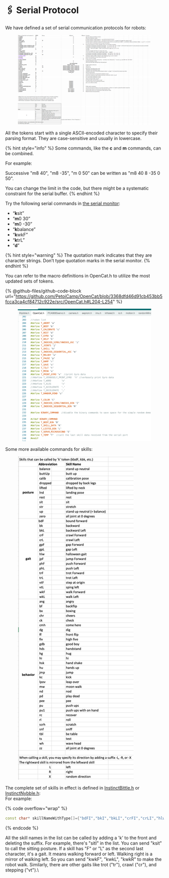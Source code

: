 # 🖇️ Serial Protocol

We have defined a set of serial communication protocols for robots:&#x20;

<figure><img src="../.gitbook/assets/serial_commands.png" alt=""><figcaption></figcaption></figure>

All the tokens start with a single ASCII-encoded character to specify their parsing format. They are case-sensitive and usually in lowercase.&#x20;

{% hint style="info" %}
Some commands, like the **c** and **m** commands, can be combined.&#x20;

For example:

Successive "m8 40", "m8 -35", "m 0 50" can be written as "m8 40 8 -35 0 50".&#x20;

You can change the limit in the code, but there might be a systematic constraint for the serial buffer.
{% endhint %}

Try the following serial commands in [the serial monitor](https://docs.petoi.com/arduino-ide/serial-monitor):

* “**k**sit”
* “**m**0 30”
* “**m**0 -30”
* “**k**balance”
* “**k**wkF”
* “**k**trL”
* “**d**”

{% hint style="warning" %}
The quotation mark indicates that they are character strings. Don’t type quotation marks in the serial monitor.
{% endhint %}

You can refer to the macro definitions in OpenCat.h to utilize the most updated sets of tokens.&#x20;



{% @github-files/github-code-block url="https://github.com/PetoiCamp/OpenCat/blob/3368dfd46d91cb453bb5fcca3ca4cf84712c922e/src/OpenCat.h#L204-L254" %}

<figure><img src="../.gitbook/assets/tokens (1).png" alt=""><figcaption></figcaption></figure>

Some more available commands for skills:

<figure><img src="../.gitbook/assets/skillList.png" alt=""><figcaption></figcaption></figure>

The complete set of skills in effect is defined in [InstinctBittle.h](https://github.com/PetoiCamp/OpenCat/blob/main/src/InstinctBittle.h) or [InstinctNybble.h](https://github.com/PetoiCamp/OpenCat/blob/main/src/InstinctNybble.h):\
For example:

{% code overflow="wrap" %}
```cpp
const char* skillNameWithType[]={"bdFI","bkI","bkLI","crFI","crLI","hlwI","mhFI","mhLI","pcFI","phFI","phLI","trFI","trLI","vtFI","vtLI","wkFI","wkLI","balanceI","buttUpI","calibI","droppedI","liftedI","restI","sitI","strI","zeroN","bfI","ckI","climbCeilI","fdI","ffI","hiI","jyI","pdI","peeI","puI","pu1I","rcI","rlLI","rtI","stpI","tsI",};
```
{% endcode %}

All the skill names in the list can be called by adding a 'k' to the front and deleting the suffix. For example, there's "sitI" in the list. You can send "ksit" to call the sitting posture. If a skill has "F" or "L" as the second last character, it's a gait. It means walking forward or left. Walking right is a mirror of walking left. So you can send "kwkF", "kwkL", "kwkR" to make the robot walk. Similarly, there are other gaits like trot ("tr"), crawl ("cr"), and stepping ("vt").\

